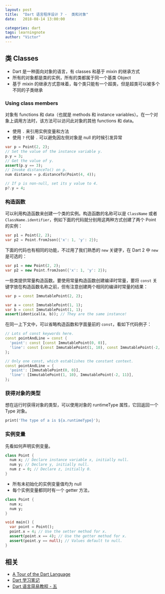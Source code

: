 ```yaml
---
layout: post
title:  "Dart 语言程序设计 7 -  类和对象"
date:   2018-08-14 13:00:00

categories: dart
tags: learningnote
author: "Victor"
---
```


## 类 Classes

* Dart 是一种面向对象的语言，有 classes 和基于 mixin 的继承方式
* 所有的对象都是类的实例，所有的类都属于同一个基类 Object
* 基于 mixin 的继承方式意味着，每个类只能有一个超类，但是超类可以被多个不同的子类继承

### Using class members

对象有 functions 和 data（也就是 methods 和 instance variables）。在一个对象上调用方法时，该方法可以访问此对象的其他 functions 和 data。

* 使用 `.` 来引用实例变量和方法
* 使用 `?` 代替 `.` 可以避免因左侧对象是 null 的时候引发异常

```dart
var p = Point(2, 2);
// Set the value of the instance variable y.
p.y = 3;
// Get the value of y.
assert(p.y == 3);
// Invoke distanceTo() on p.
num distance = p.distanceTo(Point(4, 4));
```

```dart
// If p is non-null, set its y value to 4.
p?.y = 4;
```

### 构造函数

可以利用构造函数来创建一个类的实例。构造函数的名称可以是 `ClassName` 或者 `ClassName.identifier`，例如下面的代码就分别用这两种方式创建了两个 Point 的实例：

```dart
var p1 = Point(2, 2);
var p2 = Point.fromJson({'x': 1, 'y': 2});
```

下面的代码也有相同的功能，不过用了我们熟悉的 `new` 关键字，在 Dart 2 中 `new` 是可选的：

```dart
var p1 = new Point(2, 2);
var p2 = new Point.fromJson({'x': 1, 'y': 2});
```

一些类提供常量构造函数。要使用常量构造函数创建编译时常量，要将 `const` 关键字放在构造函数名称之前，但有注意创建两个相同的编译时常量的结果：

```dart
var p = const ImmutablePoint(2, 2);

var a = const ImmutablePoint(1, 1);
var b = const ImmutablePoint(1, 1);
assert(identical(a, b)); // They are the same instance!
```

在同一上下文中，可以省略构造函数和字面量前的 `const`，看如下代码例子：

```dart
// Lots of const keywords here.
const pointAndLine = const {
  'point': const [const ImmutablePoint(0, 0)],
  'line': const [const ImmutablePoint(1, 10), const ImmutablePoint(-2, 11)],
};
```

```dart
// Only one const, which establishes the constant context.
const pointAndLine = {
  'point': [ImmutablePoint(0, 0)],
  'line': [ImmutablePoint(1, 10), ImmutablePoint(-2, 11)],
};
```

### 获得对象的类型

想在运行时获得对象的类型，可以使用对象的 runtimeType 属性，它回返回一个 Type 对象。

```dart
print('The type of a is ${a.runtimeType}');
```

### 实例变量

先看如何声明实例变量。

```dart
class Point {
  num x; // Declare instance variable x, initially null.
  num y; // Declare y, initially null.
  num z = 0; // Declare z, initially 0.
}
```

* 所有未初始化的实例变量值均为 null
* 每个实例变量都同时有一个 getter 方法，

```dart
class Point {
  num x;
  num y;
}

void main() {
  var point = Point();
  point.x = 4; // Use the setter method for x.
  assert(point.x == 4); // Use the getter method for x.
  assert(point.y == null); // Values default to null.
}
```

## 相关

* [A Tour of the Dart Language](https://www.dartlang.org/guides/language/language-tour)
* [Dart 学习笔记](http://www.cndartlang.com/dart/page/4)
* [Dart 语言简易教程 - 五](https://www.jianshu.com/p/78d317b2ea79)
